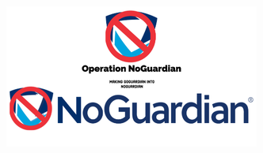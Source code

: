 ![# **Operation NoGuardian**](https://raw.githubusercontent.com/Operation-NoGuardian/.github/main/profile/Banner.png)
